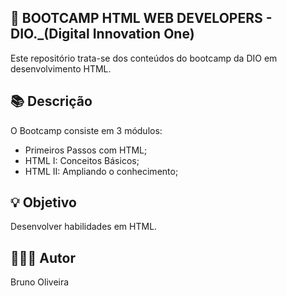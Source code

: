 ## 📝 BOOTCAMP HTML WEB DEVELOPERS - DIO._(Digital Innovation One)
Este repositório trata-se dos conteúdos do bootcamp da DIO em desenvolvimento HTML.

## 📚 Descrição
O Bootcamp consiste em 3 módulos:
- Primeiros Passos com HTML;
- HTML I: Conceitos Básicos;
- HTML II: Ampliando o conhecimento;

## 💡 Objetivo
Desenvolver habilidades em HTML.

## 🙋🏻‍♂️ Autor
Bruno Oliveira

